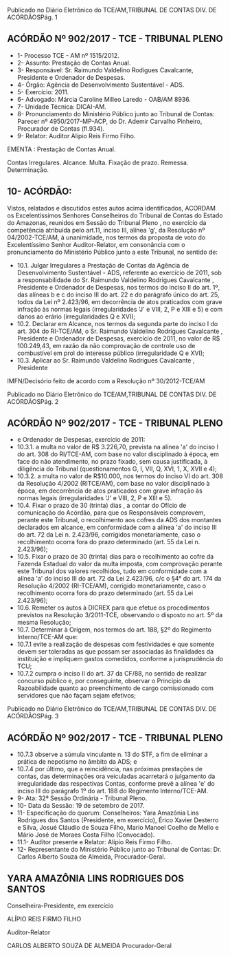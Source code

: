 Publicado  no  Diário Eletrônico do TCE/AM,TRIBUNAL DE CONTAS DIV. DE  ACÓRDÃOSPág. 1

## ACÓRDÃO Nº 902/2017 - TCE - TRIBUNAL PLENO

- 1- Processo TCE - AM nº 1515/2012.
- 2- Assunto: Prestação de Contas Anual.
- 3- Responsável: Sr. Raimundo Valdelino Rodigues Cavalcante, Presidente e Ordenador de Despesas.
- 4- Órgão: Agência de Desenvolvimento Sustentável - ADS.
- 5- Exercício: 2011.
- 6- Advogado: Márcia Caroline Milleo Laredo - OAB/AM 8936.
- 7- Unidade Técnica: DICAI-AM.
- 8- Pronunciamento  do Ministério  Público  junto  ao Tribunal  de Contas: Parecer  nº 4950/2017-MP-ACP, do Dr. Ademir Carvalho Pinheiro, Procurador de Contas (fl.934).
- 9- Relator: Auditor Alípio Reis Firmo Filho.

EMENTA : Prestação de Contas Anual.

Contas Irregulares. Alcance. Multa. Fixação de prazo. Remessa. Determinação.

## 10-  ACÓRDÃO:

Vistos, relatados e discutidos estes autos acima identificados, ACORDAM os Excelentíssimos Senhores Conselheiros do Tribunal de Contas do Estado do Amazonas, reunidos  em  Sessão  do Tribunal  Pleno ,  no  exercício  da  competência  atribuída  pelo art.11,  inciso  III,  alínea  'g',  da  Resolução  nº  04/2002-TCE/AM, à  unanimidade, nos termos da proposta de voto do Excelentíssimo Senhor Auditor-Relator, em consonância com o pronunciamento do Ministério Público junto a este Tribunal, no sentido de:

- 10.1.  Julgar Irregulares a Prestação de Contas da Agência de Desenvolvimento Sustentável - ADS, referente ao exercício de 2011, sob a responsabilidade do Sr. Raimundo Valdelino Rodrigues Cavalcante , Presidente  e  Ordenador  de  Despesas,    nos  termos  do inciso II do art. 1º, das alíneas b e c do inciso III do art. 22 e do parágrafo único  do  art.  25,  todos  da  Lei  nº  2.423/96,  em  decorrência  de  atos praticados  com  grave  infração  às  normas  legais  (irregularidades  'J'  e VIII, 2, P e XIII e 5) e com danos ao erário (irregularidades Q e XVI);
- 10.2.  Declarar em Alcance, nos termos da segunda parte do inciso I do art. 304 do RI-TCE/AM, o Sr. Raimundo Valdelino Rodrigues Cavalcante , Presidente e Ordenador de Despesas, exercício de 2011, no valor de R$ 100.249,43, em  razão da não comprovação de controle uso de combustível em prol do interesse público (irregularidade Q e XVI);
- 10.3.  Aplicar ao Sr. Raimundo Valdelino Rodrigues Cavalcante , Presidente

IMFN/Decisório feito de acordo com a Resolução nº 30/2012-TCE/AM

Publicado  no  Diário Eletrônico do TCE/AM,TRIBUNAL DE CONTAS DIV. DE  ACÓRDÃOSPág. 2

## ACÓRDÃO Nº 902/2017 - TCE - TRIBUNAL PLENO

- e Ordenador de Despesas, exercício de 2011:
- 10.3.1. a multa no valor de  R$ 3.226,70, prevista  na alínea 'a' do inciso I do  art.  308  do  RI/TCE-AM,  com  base  no  valor  disciplinado  à época, em face do não atendimento, no prazo fixado, sem causa justificada,  à  diligência  do  Tribunal  (questionamentos  G,  I,  VII,  Q, XVI, 1, X, XVII e 4);
- 10.3.2. a multa no valor de R$10.000, nos termos do inciso VI do art. 308 da Resolução 4/2002 (RITCE/AM), com base no valor disciplinado à época,  em  decorrência  de  atos  praticados com  grave  infração  às normas legais (irregularidades 'J' e VIII, 2, P e XIII e 5).
- 10.4.  Fixar o prazo de 30 (trinta) dias , a contar do Ofício de comunicação do Acórdão, para que os Responsáveis comprovem, perante este Tribunal, o  recolhimento  aos  cofres  da  ADS  dos  montantes  declarados  em alcance, em conformidade com a alínea 'a' do inciso III do art. 72 da Lei n. 2.423/96, corrigidos monetariamente, caso o recolhimento ocorra fora do prazo determinado (art. 55 da Lei n. 2.423/96);
- 10.5.  Fixar o  prazo  de 30  (trinta)  dias para  o  recolhimento  ao  cofre  da Fazenda Estadual do valor da multa imposta, com comprovação perante este Tribunal dos valores recolhidos, tudo em conformidade com a alínea 'a'  do  inciso  III  do  art.  72  da  Lei  2.423/96,  c/c  o  §4°  do  art.  174  da Resolução 4/2002 (RI-TCE/AM), corrigido monetariamente, caso o recolhimento ocorra fora do prazo determinado (art. 55 da Lei 2.423/96);
- 10.6.  Remeter os autos à  DICREX  para  que  efetue  os  procedimentos previstos na Resolução 3/2011-TCE, observando o disposto no art. 5º da mesma Resolução;
- 10.7.  Determinar à  Origem,  nos  termos  do  art.  188,  §2º  do  Regimento Interno/TCE-AM que:
- 10.7.1 evite a realização de despesas com festividades e que somente devem ser toleradas as que possam  ser associadas às finalidades da instituição e impliquem gastos comedidos, conforme a jurisprudência do TCU;
- 10.7.2 cumpra  o  inciso  II  do  art.  37  da  CF/88,  no  sentido  de  realizar concurso  público  e,  por  conseguinte,  observar  o  Princípio  da Razoabilidade quanto ao preenchimento de cargo comissionado com servidores que não façam sejam efetivos;

Publicado  no  Diário Eletrônico do TCE/AM,TRIBUNAL DE CONTAS DIV. DE  ACÓRDÃOSPág. 3

## ACÓRDÃO Nº 902/2017 - TCE - TRIBUNAL PLENO

- 10.7.3 observe a súmula vinculante n. 13  do STF, a fim de eliminar a prática de nepotismo no âmbito da ADS; e
- 10.7.4 por  último,  que  a  reincidência,  nas  próximas  prestações  de contas, das determinações ora veiculadas acarretará o julgamento  da  irregularidade  das  respectivas  Contas, conforme prevê  a  alínea  'e'  do  inciso  III  do  parágrafo  1º  do  art.  188  do Regimento Interno/TCE-AM.
- 9- Ata: 32ª Sessão Ordinária - Tribunal Pleno.
- 10- Data da Sessão: 19 de setembro de 2017.
- 11- Especificação do quorum: Conselheiros: Yara Amazônia Lins Rodrigues dos Santos (Presidente,  em  exercício),  Érico  Xavier  Desterro  e  Silva,  Josué  Cláudio  de  Souza Filho, Mario Manoel Coelho de Mello e Mário José de Moraes Costa Filho (Convocado).
- 11.1- Auditor presente e Relator: Alípio Reis Firmo Filho.
- 12-  Representante  do  Ministério  Público  junto  ao  Tribunal  de  Contas: Dr. Carlos Alberto Souza de Almeida, Procurador-Geral.

## YARA AMAZÔNIA LINS RODRIGUES DOS SANTOS

Conselheira-Presidente, em exercício

ALÍPIO REIS FIRMO FILHO

Auditor-Relator

CARLOS ALBERTO SOUZA DE ALMEIDA Procurador-Geral